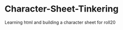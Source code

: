Character-Sheet-Tinkering
=========================

Learning html and building a character sheet for roll20
